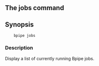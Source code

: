 ## The jobs command


## Synopsis

    
    
        bpipe jobs
    

### Description

Display a list of currently running Bpipe jobs.
